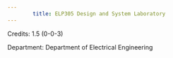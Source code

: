 ```yaml
---
        title: ELP305 Design and System Laboratory
---
```

Credits: 1.5 (0-0-3)

Department: Department of Electrical Engineering

